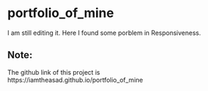 # portfolio_of_mine
I am still editing it. Here I found some porblem in Responsiveness.

<h2>Note: </h2> The github link of this project is https://iamtheasad.github.io/portfolio_of_mine 

